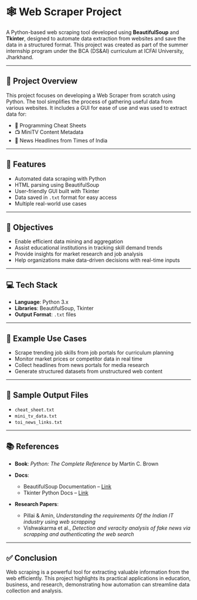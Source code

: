 
# 🕸️ Web Scraper Project

A Python-based web scraping tool developed using **BeautifulSoup** and **Tkinter**, designed to automate data extraction from websites and save the data in a structured format. This project was created as part of the summer internship program under the BCA (DS&AI) curriculum at ICFAI University, Jharkhand.

---

## 📌 Project Overview

This project focuses on developing a Web Scraper from scratch using Python. The tool simplifies the process of gathering useful data from various websites. It includes a GUI for ease of use and was used to extract data for:

- 🧾 Programming Cheat Sheets  
- 📺 MiniTV Content Metadata  
- 📰 News Headlines from Times of India  

---

## 🚀 Features

- Automated data scraping with Python
- HTML parsing using BeautifulSoup
- User-friendly GUI built with Tkinter
- Data saved in `.txt` format for easy access
- Multiple real-world use cases

---

## 🎯 Objectives

- Enable efficient data mining and aggregation
- Assist educational institutions in tracking skill demand trends
- Provide insights for market research and job analysis
- Help organizations make data-driven decisions with real-time inputs

---

## 💻 Tech Stack

- **Language**: Python 3.x  
- **Libraries**: BeautifulSoup, Tkinter  
- **Output Format**: `.txt` files  

---

## 🧪 Example Use Cases

- Scrape trending job skills from job portals for curriculum planning
- Monitor market prices or competitor data in real time
- Collect headlines from news portals for media research
- Generate structured datasets from unstructured web content

---

## 📁 Sample Output Files

- `cheat_sheet.txt`
- `mini_tv_data.txt`
- `toi_news_links.txt`

---

## 📚 References

- **Book**: *Python: The Complete Reference* by Martin C. Brown  
- **Docs**:  
  - BeautifulSoup Documentation – [Link](https://sethc23.github.io/wiki/Python/Beautiful_Soup_Documentation.pdf)  
  - Tkinter Python Docs – [Link](https://docs.python.org/3/library/tkinter.html)

- **Research Papers**:  
  - Pillai & Amin, *Understanding the requirements Of the Indian IT industry using web scrapping*  
  - Vishwakarma et al., *Detection and veracity analysis of fake news via scrapping and authenticating the web search*
---

## ✅ Conclusion

Web scraping is a powerful tool for extracting valuable information from the web efficiently. This project highlights its practical applications in education, business, and research, demonstrating how automation can streamline data collection and analysis.

